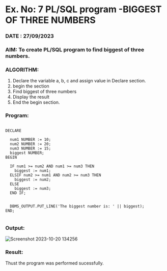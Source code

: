 # Ex. No: 7 PL/SQL program -BIGGEST OF THREE NUMBERS  
### DATE : 27/09/2023 
### AIM: To create PL/SQL program to find biggest of three numbers.

### ALGORITHM:
1. Declare the variable a, b, c and assign value in Declare section.
2. begin the section
3. Find biggest of three numbers 
4. Display the result 
5. End the begin section.

### Program:
```

DECLARE
  
  num1 NUMBER := 10; 
  num2 NUMBER := 20; 
  num3 NUMBER := 15;
  biggest NUMBER;
BEGIN
  
  IF num1 >= num2 AND num1 >= num3 THEN
    biggest := num1;
  ELSIF num2 >= num1 AND num2 >= num3 THEN
    biggest := num2;
  ELSE
    biggest := num3;
  END IF;


  DBMS_OUTPUT.PUT_LINE('The biggest number is: ' || biggest);
END;


```

### Output:
![Screenshot 2023-10-20 134256](https://github.com/Lakshmipriya2005/DBMS/assets/115525361/c45bc1ec-23a9-4554-9b19-91b8a9ce15d2)





### Result:
Thust the program was performed sucessfully.
